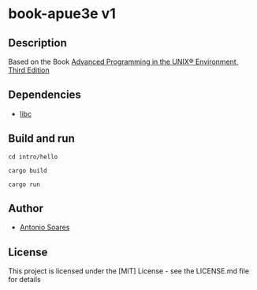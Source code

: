 # book-apue3e v1

## Description

Based on the Book [Advanced Programming in the UNIX® Environment, Third Edition](http://www.apuebook.com/apue3e.html)

## Dependencies

* [libc](https://github.com/rust-lang/libc)


## Build and run

```
cd intro/hello

cargo build

cargo run
```
## Author

* [Antonio Soares](https://github.com/ccie18473)

## License

This project is licensed under the [MIT] License - see the LICENSE.md file for details
